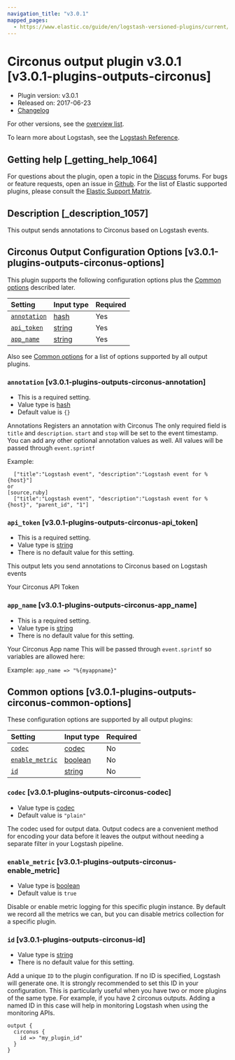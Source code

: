 ```yaml
---
navigation_title: "v3.0.1"
mapped_pages:
  - https://www.elastic.co/guide/en/logstash-versioned-plugins/current/v3.0.1-plugins-outputs-circonus.html
---
```


# Circonus output plugin v3.0.1 [v3.0.1-plugins-outputs-circonus]

* Plugin version: v3.0.1
* Released on: 2017-06-23
* [Changelog](https://github.com/logstash-plugins/logstash-output-circonus/blob/v3.0.1/CHANGELOG.md)

For other versions, see the [overview list](output-circonus-index.md).

To learn more about Logstash, see the [Logstash Reference](https://www.elastic.co/guide/en/logstash/current/index.html).

## Getting help [_getting_help_1064]

For questions about the plugin, open a topic in the [Discuss](http://discuss.elastic.co) forums. For bugs or feature requests, open an issue in [Github](https://github.com/logstash-plugins/logstash-output-circonus). For the list of Elastic supported plugins, please consult the [Elastic Support Matrix](https://www.elastic.co/support/matrix#matrix_logstash_plugins).

## Description [_description_1057]

This output sends annotations to Circonus based on Logstash events.

## Circonus Output Configuration Options [v3.0.1-plugins-outputs-circonus-options]

This plugin supports the following configuration options plus the [Common options](v3-0-1-plugins-outputs-circonus.md#v3.0.1-plugins-outputs-circonus-common-options) described later.

| Setting | Input type | Required |
| :- | :- | :- |
| [`annotation`](v3-0-1-plugins-outputs-circonus.md#v3.0.1-plugins-outputs-circonus-annotation) | [hash](/lsr/value-types.md#hash) | Yes |
| [`api_token`](v3-0-1-plugins-outputs-circonus.md#v3.0.1-plugins-outputs-circonus-api_token) | [string](/lsr/value-types.md#string) | Yes |
| [`app_name`](v3-0-1-plugins-outputs-circonus.md#v3.0.1-plugins-outputs-circonus-app_name) | [string](/lsr/value-types.md#string) | Yes |

Also see [Common options](v3-0-1-plugins-outputs-circonus.md#v3.0.1-plugins-outputs-circonus-common-options) for a list of options supported by all output plugins.

### `annotation` [v3.0.1-plugins-outputs-circonus-annotation]

* This is a required setting.
* Value type is [hash](/lsr/value-types.md#hash)
* Default value is `{}`

Annotations Registers an annotation with Circonus The only required field is `title` and `description`. `start` and `stop` will be set to the event timestamp. You can add any other optional annotation values as well. All values will be passed through `event.sprintf`

Example:

```
  ["title":"Logstash event", "description":"Logstash event for %{host}"]
or
[source,ruby]
  ["title":"Logstash event", "description":"Logstash event for %{host}", "parent_id", "1"]
```

### `api_token` [v3.0.1-plugins-outputs-circonus-api_token]

* This is a required setting.
* Value type is [string](/lsr/value-types.md#string)
* There is no default value for this setting.

This output lets you send annotations to Circonus based on Logstash events

Your Circonus API Token

### `app_name` [v3.0.1-plugins-outputs-circonus-app_name]

* This is a required setting.
* Value type is [string](/lsr/value-types.md#string)
* There is no default value for this setting.

Your Circonus App name This will be passed through `event.sprintf` so variables are allowed here:

Example: `app_name => "%{myappname}"`

## Common options [v3.0.1-plugins-outputs-circonus-common-options]

These configuration options are supported by all output plugins:

| Setting | Input type | Required |
| :- | :- | :- |
| [`codec`](v3-0-1-plugins-outputs-circonus.md#v3.0.1-plugins-outputs-circonus-codec) | [codec](/lsr/value-types.md#codec) | No |
| [`enable_metric`](v3-0-1-plugins-outputs-circonus.md#v3.0.1-plugins-outputs-circonus-enable_metric) | [boolean](/lsr/value-types.md#boolean) | No |
| [`id`](v3-0-1-plugins-outputs-circonus.md#v3.0.1-plugins-outputs-circonus-id) | [string](/lsr/value-types.md#string) | No |

### `codec` [v3.0.1-plugins-outputs-circonus-codec]

* Value type is [codec](/lsr/value-types.md#codec)
* Default value is `"plain"`

The codec used for output data. Output codecs are a convenient method for encoding your data before it leaves the output without needing a separate filter in your Logstash pipeline.

### `enable_metric` [v3.0.1-plugins-outputs-circonus-enable_metric]

* Value type is [boolean](/lsr/value-types.md#boolean)
* Default value is `true`

Disable or enable metric logging for this specific plugin instance. By default we record all the metrics we can, but you can disable metrics collection for a specific plugin.

### `id` [v3.0.1-plugins-outputs-circonus-id]

* Value type is [string](/lsr/value-types.md#string)
* There is no default value for this setting.

Add a unique `ID` to the plugin configuration. If no ID is specified, Logstash will generate one. It is strongly recommended to set this ID in your configuration. This is particularly useful when you have two or more plugins of the same type. For example, if you have 2 circonus outputs. Adding a named ID in this case will help in monitoring Logstash when using the monitoring APIs.

```
output {
  circonus {
    id => "my_plugin_id"
  }
}
```
